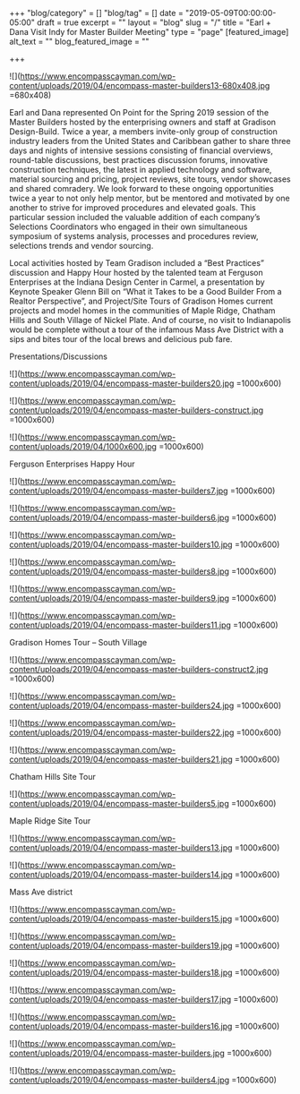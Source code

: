 +++
"blog/category" = []
"blog/tag" = []
date = "2019-05-09T00:00:00-05:00"
draft = true
excerpt = ""
layout = "blog"
slug = "/"
title = "Earl + Dana Visit Indy for Master Builder Meeting"
type = "page"
[featured_image]
alt_text = ""
blog_featured_image = ""

+++
  
![](https://www.encompasscayman.com/wp-content/uploads/2019/04/encompass-master-builders13-680x408.jpg =680x408)

Earl and Dana represented On Point  for the Spring 2019 session of the Master Builders hosted by the enterprising owners and staff at Gradison Design-Build. Twice a year, a members invite-only group of construction industry leaders from the United States and Caribbean gather to share three days and nights of intensive sessions consisting of financial overviews, round-table discussions, best practices discussion forums, innovative construction techniques, the latest in applied technology and software, material sourcing and pricing, project reviews, site tours, vendor showcases and shared comradery. We look forward to these ongoing opportunities twice a year to not only help mentor, but be mentored and motivated by one another to strive for improved procedures and elevated goals. This particular session included the valuable addition of each company’s Selections Coordinators who engaged in their own simultaneous symposium of systems analysis, processes and procedures review, selections trends and vendor sourcing.

Local activities hosted by Team Gradison included a “Best Practices” discussion and Happy Hour hosted by the talented team at Ferguson Enterprises at the Indiana Design Center in Carmel, a presentation by Keynote Speaker Glenn Bill on “What it Takes to be a Good Builder From a Realtor Perspective”, and Project/Site Tours of Gradison Homes current projects and model homes in the communities of Maple Ridge, Chatham Hills and South Village of Nickel Plate. And of course, no visit to Indianapolis would be complete without a tour of the infamous Mass Ave District with a sips and bites tour of the local brews and delicious pub fare.

Presentations/Discussions

![](https://www.encompasscayman.com/wp-content/uploads/2019/04/encompass-master-builders20.jpg =1000x600)

![](https://www.encompasscayman.com/wp-content/uploads/2019/04/encompass-master-builders-construct.jpg =1000x600)

![](https://www.encompasscayman.com/wp-content/uploads/2019/04/1000x600.jpg =1000x600)

Ferguson Enterprises Happy Hour

![](https://www.encompasscayman.com/wp-content/uploads/2019/04/encompass-master-builders7.jpg =1000x600)

![](https://www.encompasscayman.com/wp-content/uploads/2019/04/encompass-master-builders6.jpg =1000x600)

![](https://www.encompasscayman.com/wp-content/uploads/2019/04/encompass-master-builders10.jpg =1000x600)

![](https://www.encompasscayman.com/wp-content/uploads/2019/04/encompass-master-builders8.jpg =1000x600)

![](https://www.encompasscayman.com/wp-content/uploads/2019/04/encompass-master-builders9.jpg =1000x600)

![](https://www.encompasscayman.com/wp-content/uploads/2019/04/encompass-master-builders11.jpg =1000x600)

Gradison Homes Tour – South Village

![](https://www.encompasscayman.com/wp-content/uploads/2019/04/encompass-master-builders-construct2.jpg =1000x600)

![](https://www.encompasscayman.com/wp-content/uploads/2019/04/encompass-master-builders24.jpg =1000x600)

![](https://www.encompasscayman.com/wp-content/uploads/2019/04/encompass-master-builders22.jpg =1000x600)

![](https://www.encompasscayman.com/wp-content/uploads/2019/04/encompass-master-builders21.jpg =1000x600)

Chatham Hills Site Tour

![](https://www.encompasscayman.com/wp-content/uploads/2019/04/encompass-master-builders5.jpg =1000x600)

Maple Ridge Site Tour

![](https://www.encompasscayman.com/wp-content/uploads/2019/04/encompass-master-builders13.jpg =1000x600)

![](https://www.encompasscayman.com/wp-content/uploads/2019/04/encompass-master-builders14.jpg =1000x600)

Mass Ave district

![](https://www.encompasscayman.com/wp-content/uploads/2019/04/encompass-master-builders15.jpg =1000x600)

![](https://www.encompasscayman.com/wp-content/uploads/2019/04/encompass-master-builders19.jpg =1000x600)

![](https://www.encompasscayman.com/wp-content/uploads/2019/04/encompass-master-builders18.jpg =1000x600)

![](https://www.encompasscayman.com/wp-content/uploads/2019/04/encompass-master-builders17.jpg =1000x600)

![](https://www.encompasscayman.com/wp-content/uploads/2019/04/encompass-master-builders16.jpg =1000x600)

![](https://www.encompasscayman.com/wp-content/uploads/2019/04/encompass-master-builders.jpg =1000x600)

![](https://www.encompasscayman.com/wp-content/uploads/2019/04/encompass-master-builders4.jpg =1000x600)